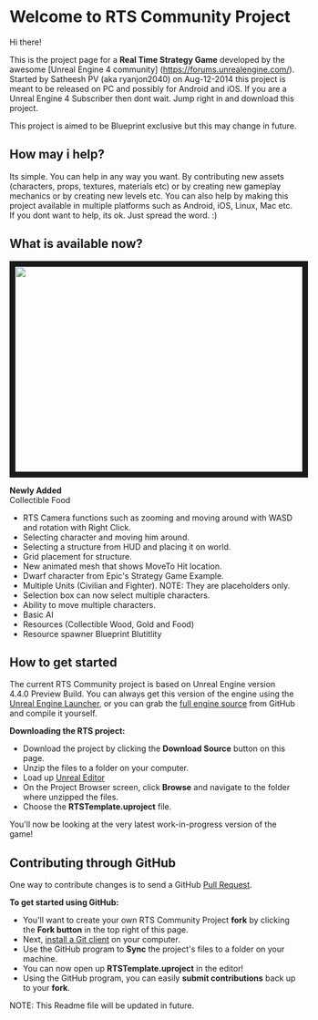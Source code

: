 Welcome to RTS Community Project
=====================

Hi there!

This is the project page for a **Real Time Strategy Game** developed by the awesome [Unreal Engine 4 community] (https://forums.unrealengine.com/). 
Started by Satheesh PV (aka ryanjon2040) on Aug-12-2014 this project is meant to be released on PC and possibly for Android and iOS. If you are a Unreal Engine 4 Subscriber then dont wait.
Jump right in and download this project.

This project is aimed to be Blueprint exclusive but this may change in future.

How may i help?
-------------------

Its simple. You can help in any way you want. By contributing new assets (characters, props, textures, materials etc) or by creating new gameplay mechanics or by creating new levels etc. You can also
help by making this project available in multiple platforms such as Android, iOS, Linux, Mac etc. If you dont want to help, its ok. Just spread the word. :)

What is available now?
-------------------
<a href="https://www.youtube.com/watch?v=RpyZx45dzqE" target="_blank"><img src="http://img.youtube.com/vi/RpyZx45dzqE/0.jpg" width="640" height="360" border="10" /></a>

**Newly Added** <br>
Collectible Food

* RTS Camera functions such as zooming and moving around with WASD and rotation with Right Click.
* Selecting character and moving him around.
* Selecting a structure from HUD and placing it on world.
* Grid placement for structure.
* New animated mesh that shows MoveTo Hit location.
* Dwarf character from Epic's Strategy Game Example.
* Multiple Units (Civilian and Fighter). NOTE: They are placeholders only.
* Selection box can now select multiple characters.
* Ability to move multiple characters.
* Basic AI
* Resources (Collectible Wood, Gold and Food)
* Resource spawner Blueprint Blutitlity

How to get started
-------------------

The current RTS Community project is based on Unreal Engine version 4.4.0 Preview Build.  You can always get this version of the engine using the [Unreal Engine Launcher](https://www.unrealengine.com/dashboard), or you can grab the [full engine source](https://github.com/EpicGames/UnrealEngine/releases/tag/4.4.0-preview) from GitHub and compile it yourself.

**Downloading the RTS project:**

- Download the project by clicking the **Download Source** button on this page.
- Unzip the files to a folder on your computer.  
- Load up [Unreal Editor](https://www.unrealengine.com/dashboard)
- On the Project Browser screen, click **Browse** and navigate to the folder where unzipped the files.
- Choose the **RTSTemplate.uproject** file.  

You'll now be looking at the very latest work-in-progress version of the game!



Contributing through GitHub
-----------------------

One way to contribute changes is to send a GitHub [Pull Request](https://help.github.com/articles/using-pull-requests).

**To get started using GitHub:**

- You'll want to create your own RTS Community Project **fork** by clicking the __Fork button__ in the top right of this page.
- Next, [install a Git client](http://help.github.com/articles/set-up-git) on your computer.
- Use the GitHub program to **Sync** the project's files to a folder on your machine.
- You can now open up **RTSTemplate.uproject** in the editor!
- Using the GitHub program, you can easily **submit contributions** back up to your **fork**. 

NOTE: This Readme file will be updated in future.